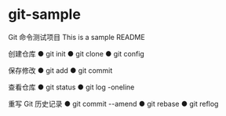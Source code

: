 # git-sample

Git 命令测试项目
This is a sample README

创建仓库
● git init
● git clone
● git config

保存修改
● git add
● git commit

查看仓库
● git status
● git log -oneline

重写 Git 历史记录
● git commit --amend
● git rebase
● git reflog
